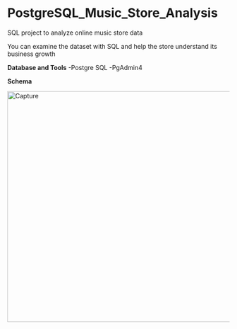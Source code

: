# PostgreSQL_Music_Store_Analysis

SQL project to analyze online music store data

You can examine the dataset with SQL and help the store understand its business growth 

**Database and Tools**
-Postgre SQL
-PgAdmin4

**Schema**

<img width="522" alt="Capture" src="https://github.com/paulomeepatel/PostgreSQL_Music_Store_Analysis/assets/125708769/862c95f5-3bd6-40b1-90c3-6c9afa9d0ff5">
